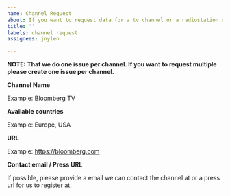 ```yaml
---
name: Channel Request
about: If you want to request data for a tv channel or a radiostation use this template.
title: ''
labels: channel request
assignees: jnylen

---
```


**NOTE: That we do one issue per channel. If you want to request multiple please create one issue per channel.**

**Channel Name**

Example: Bloomberg TV

**Available countries**

Example: Europe, USA

**URL**

Example: https://bloomberg.com

**Contact email / Press URL**

If possible, please provide a email we can contact the channel at or a press url for us to register at.
